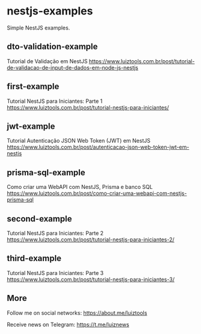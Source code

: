 # nestjs-examples
Simple NestJS examples.

## dto-validation-example
Tutorial de Validação em NestJS
https://www.luiztools.com.br/post/tutorial-de-validacao-de-input-de-dados-em-node-js-nestjs

## first-example
Tutorial NestJS para Iniciantes: Parte 1
https://www.luiztools.com.br/post/tutorial-nestjs-para-iniciantes/

## jwt-example
Tutorial Autenticação JSON Web Token (JWT) em NestJS
https://www.luiztools.com.br/post/autenticacao-json-web-token-jwt-em-nestjs

## prisma-sql-example
Como criar uma WebAPI com NestJS, Prisma e banco SQL
https://www.luiztools.com.br/post/como-criar-uma-webapi-com-nestjs-prisma-sql

## second-example
Tutorial NestJS para Iniciantes: Parte 2
https://www.luiztools.com.br/post/tutorial-nestjs-para-iniciantes-2/

## third-example
Tutorial NestJS para Iniciantes: Parte 3
https://www.luiztools.com.br/post/tutorial-nestjs-para-iniciantes-3/

## More

Follow me on social networks: https://about.me/luiztools

Receive news on Telegram: https://t.me/luiznews